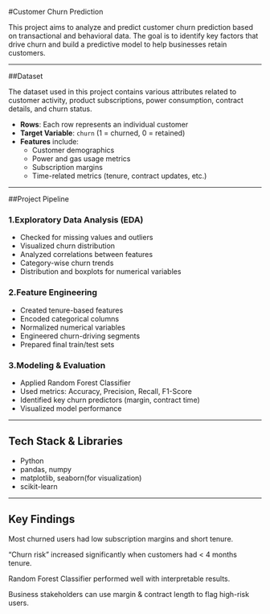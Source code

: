 #Customer Churn Prediction

This project aims to analyze and predict customer churn prediction based on transactional and behavioral data. The goal is to identify key factors that drive churn and build a predictive model to help businesses retain customers.

---

##Dataset

The dataset used in this project contains various attributes related to customer activity, product subscriptions, power consumption, contract details, and churn status.

- **Rows**: Each row represents an individual customer
- **Target Variable**: `churn` (1 = churned, 0 = retained)
- **Features** include:
  - Customer demographics
  - Power and gas usage metrics
  - Subscription margins
  - Time-related metrics (tenure, contract updates, etc.)

---

##Project Pipeline

### 1.Exploratory Data Analysis (EDA)
- Checked for missing values and outliers
- Visualized churn distribution
- Analyzed correlations between features
- Category-wise churn trends
- Distribution and boxplots for numerical variables

### 2.Feature Engineering
- Created tenure-based features
- Encoded categorical columns
- Normalized numerical variables
- Engineered churn-driving segments
- Prepared final train/test sets

### 3.Modeling & Evaluation
- Applied Random Forest Classifier
- Used metrics: Accuracy, Precision, Recall, F1-Score
- Identified key churn predictors (margin, contract time)
- Visualized model performance

---

## Tech Stack & Libraries

- Python
- pandas, numpy
- matplotlib, seaborn(for visualization)
- scikit-learn

---
## Key Findings
Most churned users had low subscription margins and short tenure.

“Churn risk” increased significantly when customers had < 4 months tenure.

Random Forest Classifier performed well with interpretable results.

Business stakeholders can use margin & contract length to flag high-risk users.
